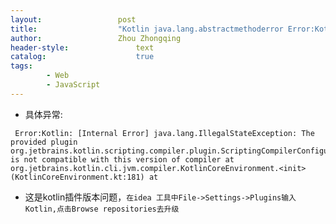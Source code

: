 ```yaml
---
layout:					post
title:					"Kotlin java.lang.abstractmethoderror Error:Kotlin: [Internal Error] java.lang.IllegalStateException:"
author:					Zhou Zhongqing
header-style:				text
catalog:					true
tags:
		- Web
		- JavaScript
---
```

- 具体异常:

```
 Error:Kotlin: [Internal Error] java.lang.IllegalStateException: The provided plugin org.jetbrains.kotlin.scripting.compiler.plugin.ScriptingCompilerConfigurationComponentRegistrar is not compatible with this version of compiler at org.jetbrains.kotlin.cli.jvm.compiler.KotlinCoreEnvironment.<init>(KotlinCoreEnvironment.kt:181) at 
```

- 这是kotlin插件版本问题，`在idea 工具中File->Settings->Plugins输入Kotlin,点击Browse repositories去升级`